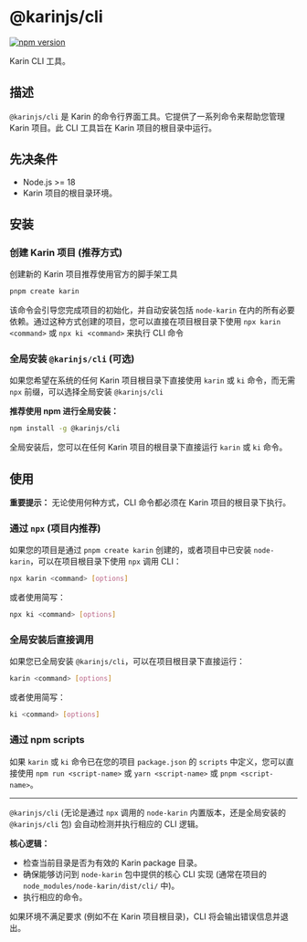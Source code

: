 # @karinjs/cli

[![npm version](https://badge.fury.io/js/@karinjs%2Fcli.svg?icon=si%3Anpm&icon_color=%23ff0000)](https://badge.fury.io/js/@karinjs%2Fcli)

Karin CLI 工具。

## 描述

`@karinjs/cli` 是 Karin 的命令行界面工具。它提供了一系列命令来帮助您管理 Karin 项目。此 CLI 工具旨在 Karin 项目的根目录中运行。

## 先决条件

- Node.js >= 18
- Karin 项目的根目录环境。

## 安装

### 创建 Karin 项目 (推荐方式)

创建新的 Karin 项目推荐使用官方的脚手架工具

```bash
pnpm create karin
```

该命令会引导您完成项目的初始化，并自动安装包括 `node-karin` 在内的所有必要依赖。通过这种方式创建的项目，您可以直接在项目根目录下使用 `npx karin <command>` 或 `npx ki <command>` 来执行 CLI 命令

### 全局安装 `@karinjs/cli` (可选)

如果您希望在系统的任何 Karin 项目根目录下直接使用 `karin` 或 `ki` 命令，而无需 `npx` 前缀，可以选择全局安装 `@karinjs/cli`

**推荐使用 npm 进行全局安装：**

```bash
npm install -g @karinjs/cli
```

全局安装后，您可以在任何 Karin 项目的根目录下直接运行 `karin` 或 `ki` 命令。

## 使用

**重要提示：** 无论使用何种方式，CLI 命令都必须在 Karin 项目的根目录下执行。

### 通过 `npx` (项目内推荐)

如果您的项目是通过 `pnpm create karin` 创建的，或者项目中已安装 `node-karin`，可以在项目根目录下使用 `npx` 调用 CLI：

```bash
npx karin <command> [options]
```

或者使用简写：

```bash
npx ki <command> [options]
```

### 全局安装后直接调用

如果您已全局安装 `@karinjs/cli`，可以在项目根目录下直接运行：

```bash
karin <command> [options]
```

或者使用简写：

```bash
ki <command> [options]
```

### 通过 npm scripts

如果 `karin` 或 `ki` 命令已在您的项目 `package.json` 的 `scripts` 中定义，您可以直接使用 `npm run <script-name>` 或 `yarn <script-name>` 或 `pnpm <script-name>`。

---

`@karinjs/cli` (无论是通过 `npx` 调用的 `node-karin` 内置版本，还是全局安装的 `@karinjs/cli` 包) 会自动检测并执行相应的 CLI 逻辑。

**核心逻辑：**

- 检查当前目录是否为有效的 Karin package 目录。
- 确保能够访问到 `node-karin` 包中提供的核心 CLI 实现 (通常在项目的 `node_modules/node-karin/dist/cli/` 中)。
- 执行相应的命令。

如果环境不满足要求 (例如不在 Karin 项目根目录)，CLI 将会输出错误信息并退出。

